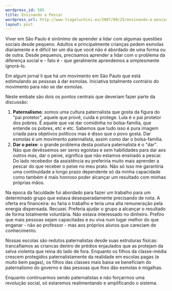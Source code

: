 ```yaml
--- 
wordpress_id: 505
title: Ensinando a Pescar
wordpress_url: http://www.tiagoluchini.eu/2007/09/25/ensinando-a-pescar/
layout: post
---
```

Viver em São Paulo é sinônimo de aprender a lidar com algumas questões sociais desde pequeno. Adultos e principalmente crianças pedem esmolas diariamente e é difícil ter um dia que você não é abordado de uma forma ou de outra. Desde pequenos, precisamos aprender a lidar com o problema da diferença social e - fato é - que geralmente aprendemos a simplesmente ignorá-lo.

Em algum jornal li que há um movimento em São Paulo que está estimulando as pessoas à dar esmolas. Iniciativa totalmente contrário do movimento para não se dar esmolas.

Neste embate são dois os pontos centrais que deveriam fazer parte da discussão:
<ol>
	<li><strong>Paternalismo</strong>: somos uma cultura paternalista que gosta da figura do "pai protetor", aquele que provê, cuida e protege. Lula é o pai protetor dos pobres. É aquele que vai dar comidinha no bolsa-família, que entende os pobres, etc e etc. Sabemos que tudo isso é pura imagem criada para objetivos políticos mas é disso que o povo gosta. Dar esmolas é um movimento paternalista, assim como dar o bolsa-família.</li>
	<li><strong>Dar o peixe</strong>: o grande problema desta postura paternalista é o "dar". Não que devêssemos ser seres egoístas e sem habilidades para dar aos outros mas, dar o peixe, significa que não estamos ensinado a pescar. Do lado recebedor da assistência eu preferiria muito mais aprender a pescar do que receber o peixe no meu prato. Não só isso me garantiria uma continuidade a longo prazo dependente só da minha capacidade como também é mais honroso poder alcançar um resultado com minhas próprias mãos.</li>
</ol>
Na época da faculdade fui abordado para fazer um trabalho para um determinado grupo que estava desesperadamente precisando de nota. A oferta era financeira: eu faria o trabalho e teria uma alta remuneração pela energia dispensada. Recusei. Preferia ajudar o grupo a alcançar o resultado de forma totalmente voluntária. Não estava interessado no dinheiro. Prefiro que mais pessoas sejam capacitadas e eu viva num lugar melhor do que enganar - não ao professor - mas aos próprios alunos que careciam de conhecimento.

Nossas escolas são redutos paternalistas desde suas estruturas físicas: trancafiamos as criancas dentro de prédios enjaulados que as protejam da selva violenta que reina do lado de fora. Enquanto os filhos da classe-média crescem protegidos paternalistamente da realidade em escolas pagas (e muito bem pagas), os filhos das classes mais baixa se beneficiam do paternalismo do governo e das pessoas que lhes dão esmolas e migalhas.

Enquanto continuarmos sendo paternalistas e não forçarmos uma revolução social, só estaremos realimentando e amplificando o sistema.
